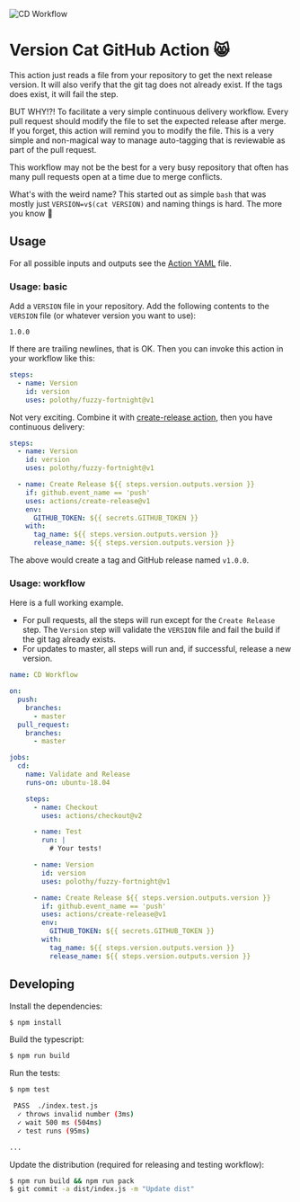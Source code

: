 ![CD Workflow](https://github.com/polothy/fuzzy-fortnight/workflows/CD%20Workflow/badge.svg?event=push)

# Version Cat GitHub Action :smile_cat:

This action just reads a file from your repository to get the next release version.
It will also verify that the git tag does not already exist. If the tags does exist,
it will fail the step.

BUT WHY!?! To facilitate a very simple continuous delivery workflow. Every pull request
should modify the file to set the expected release after merge. If you forget, this
action will remind you to modify the file. This is a very simple and non-magical
way to manage auto-tagging that is reviewable as part of the pull request.

This workflow may not be the best for a very busy repository that often has many
pull requests open at a time due to merge conflicts.

What's with the weird name? This started out as simple `bash` that was mostly
just `VERSION=v$(cat VERSION)` and naming things is hard.  The more you know :stars:

## Usage

For all possible inputs and outputs see the [Action YAML](action.yml) file.

### Usage: basic

Add a `VERSION` file in your repository. Add the following contents to the `VERSION` file
(or whatever version you want to use):

```
1.0.0
```

If there are trailing newlines, that is OK.  Then you can invoke this action
in your workflow like this:

```yaml
steps:
  - name: Version
    id: version
    uses: polothy/fuzzy-fortnight@v1
```

Not very exciting. Combine it with [create-release action](https://github.com/actions/create-release),
then you have continuous delivery:

```yaml
steps:
  - name: Version
    id: version
    uses: polothy/fuzzy-fortnight@v1

  - name: Create Release ${{ steps.version.outputs.version }}
    if: github.event_name == 'push'
    uses: actions/create-release@v1
    env:
      GITHUB_TOKEN: ${{ secrets.GITHUB_TOKEN }}
    with:
      tag_name: ${{ steps.version.outputs.version }}
      release_name: ${{ steps.version.outputs.version }}
```

The above would create a tag and GitHub release named `v1.0.0`.

### Usage: workflow

Here is a full working example.

* For pull requests, all the steps will run except for the `Create Release` step.
  The `Version` step will validate the `VERSION` file and fail the build if the
  git tag already exists.
* For updates to master, all steps will run and, if successful, release a new version.

```yaml
name: CD Workflow

on:
  push:
    branches:
      - master
  pull_request:
    branches:
      - master

jobs:
  cd:
    name: Validate and Release
    runs-on: ubuntu-18.04

    steps:
      - name: Checkout
        uses: actions/checkout@v2

      - name: Test
        run: |
          # Your tests!

      - name: Version
        id: version
        uses: polothy/fuzzy-fortnight@v1

      - name: Create Release ${{ steps.version.outputs.version }}
        if: github.event_name == 'push'
        uses: actions/create-release@v1
        env:
          GITHUB_TOKEN: ${{ secrets.GITHUB_TOKEN }}
        with:
          tag_name: ${{ steps.version.outputs.version }}
          release_name: ${{ steps.version.outputs.version }}
``` 

## Developing

Install the dependencies:
```bash
$ npm install
```

Build the typescript:
```bash
$ npm run build
```

Run the tests:  
```bash
$ npm test

 PASS  ./index.test.js
  ✓ throws invalid number (3ms)
  ✓ wait 500 ms (504ms)
  ✓ test runs (95ms)

...
```

Update the distribution (required for releasing and testing workflow):
```bash
$ npm run build && npm run pack
$ git commit -a dist/index.js -m "Update dist"
```
